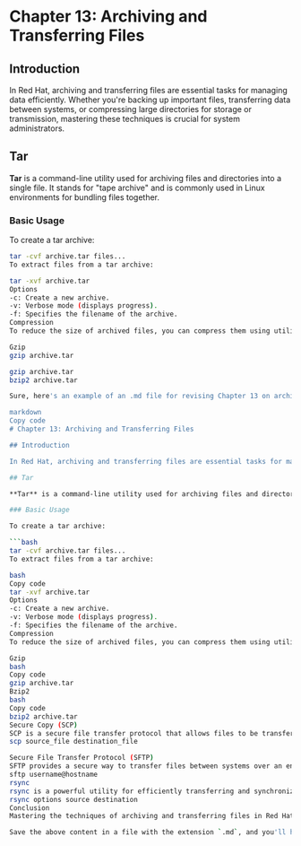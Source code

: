 # Chapter 13: Archiving and Transferring Files

## Introduction

In Red Hat, archiving and transferring files are essential tasks for managing data efficiently. Whether you're backing up important files, transferring data between systems, or compressing large directories for storage or transmission, mastering these techniques is crucial for system administrators.

## Tar

**Tar** is a command-line utility used for archiving files and directories into a single file. It stands for "tape archive" and is commonly used in Linux environments for bundling files together.

### Basic Usage

To create a tar archive:

```bash
tar -cvf archive.tar files...
To extract files from a tar archive:

tar -xvf archive.tar
Options
-c: Create a new archive.
-v: Verbose mode (displays progress).
-f: Specifies the filename of the archive.
Compression
To reduce the size of archived files, you can compress them using utilities like gzip or bzip2.

Gzip
gzip archive.tar

gzip archive.tar
bzip2 archive.tar

Sure, here's an example of an .md file for revising Chapter 13 on archiving and transferring files in Red Hat:

markdown
Copy code
# Chapter 13: Archiving and Transferring Files

## Introduction

In Red Hat, archiving and transferring files are essential tasks for managing data efficiently. Whether you're backing up important files, transferring data between systems, or compressing large directories for storage or transmission, mastering these techniques is crucial for system administrators.

## Tar

**Tar** is a command-line utility used for archiving files and directories into a single file. It stands for "tape archive" and is commonly used in Linux environments for bundling files together.

### Basic Usage

To create a tar archive:

```bash
tar -cvf archive.tar files...
To extract files from a tar archive:

bash
Copy code
tar -xvf archive.tar
Options
-c: Create a new archive.
-v: Verbose mode (displays progress).
-f: Specifies the filename of the archive.
Compression
To reduce the size of archived files, you can compress them using utilities like gzip or bzip2.

Gzip
bash
Copy code
gzip archive.tar
Bzip2
bash
Copy code
bzip2 archive.tar
Secure Copy (SCP)
SCP is a secure file transfer protocol that allows files to be transferred between hosts securely over a network.
scp source_file destination_file

Secure File Transfer Protocol (SFTP)
SFTP provides a secure way to transfer files between systems over an encrypted SSH connection.
sftp username@hostname
rsync
rsync is a powerful utility for efficiently transferring and synchronizing files between systems. It only transfers the parts of files that have changed, reducing bandwidth usage
rsync options source destination
Conclusion
Mastering the techniques of archiving and transferring files in Red Hat Linux is essential for efficient data management and system administration. Understanding these tools and their options will empower you to handle data effectively in various scenarios.

Save the above content in a file with the extension `.md`, and you'll have your Markdown file for revising Chapter 13 on archiving and transferring files in Red Hat.

